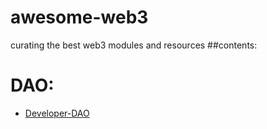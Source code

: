 # awesome-web3
curating the best web3 modules and resources
##contents:
  # DAO:
   - [Developer-DAO](https://github.com/Developer-DAO/community/blob/main/town-hall/2021-09-18.md)
